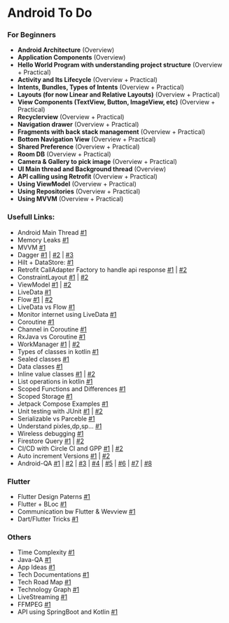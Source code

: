 # Android To Do

### For Beginners

- **Android Architecture** (Overview)
- **Application Components** (Overview)
- **Hello World Program with understanding project structure** (Overview + Practical)
- **Activity and Its Lifecycle** (Overview + Practical)
- **Intents, Bundles, Types of Intents** (Overview + Practical)
- **Layouts (for now Linear and Relative Layouts)** (Overview + Practical)
- **View Components (TextView, Button, ImageView, etc)** (Overview + Practical) 
- **Recyclerview** (Overview + Practical)
- **Navigation drawer** (Overview + Practical)
- **Fragments with back stack management** (Overview + Practical)
- **Bottom Navigation View** (Overview + Practical)
- **Shared Preference** (Overview + Practical) 
- **Room DB** (Overview + Practical)
- **Camera & Gallery to pick image** (Overview + Practical)
- **UI Main thread and Background thread** (Overview)
- **API calling using Retrofit** (Overview + Practical)
- **Using ViewModel** (Overview + Practical)
- **Using Repositories** (Overview + Practical)
- **Using MVVM** (Overview + Practical)

### Usefull Links:

- Android Main Thread [#1](https://medium.com/@dcostalloyd90/handler-looper-thread-2463b11d3d44)
- Memory Leaks [#1](https://medium.com/android-news/9-ways-to-avoid-memory-leaks-in-android-b6d81648e35e)
- MVVM [#1](https://premsinghsodha7.medium.com/mvvm-with-clean-architecture-develop-better-android-apps-a6661b9a5079)
- Dagger  [#1](https://medium.com/@xiwei/simplest-dagger-example-920bbd10258) | [#2](https://medium.com/android-news/practical-guide-to-dagger-76398948a2ea) | [#3](https://developer.android.com/codelabs/android-dagger#0)
- Hilt + DataStore: [#1](https://medium.com/@vgoyal_1/datastore-android-how-to-use-it-like-a-pro-using-kotlin-2c2440683d78)
- Retrofit CallAdapter Factory to handle api response [#1](https://proandroiddev.com/create-retrofit-calladapter-for-coroutines-to-handle-response-as-states-c102440de37a) | [#2](https://medium.com/android-news/building-your-own-retrofit-call-adapter-b198169bab69)
- ConstraintLayout [#1](https://blog.codemagic.io/designing-complex-ui-using-android-constraintlayout) | [#2](https://medium.com/tech-takeaways/android-constraint-layout-about-guidelines-groups-and-barriers-c76149e4e4b1)  
- ViewModel [#1](https://appdevnotes.com/android-viewmodel-tutorial-for-beginners-in-kotlin/) | [#2](https://medium.com/@brandonwever/android-mvvm-basics-5c48556e3ecc)
- LiveData [#1](https://appdevnotes.com/android-livedata-tutorial-for-beginners-in-kotlin/) 
- Flow [#1](https://hardik-bambhania.medium.com/kotlin-flow-basic-b80cf491f16) | [#2](https://blog.canopas.com/7-useful-ways-to-create-flow-in-kotlin-577992b73315)
- LiveData vs Flow [#1](http://www.rajendhiraneasu.in/2022/07/livedata-stateflow-sharedflow.html)
- Monitor internet using LiveData [#1](https://androidgeek.co/how-to-use-livedata-to-monitor-an-internet-connection-1e74e993832)
- Coroutine [#1](https://proandroiddev.com/kotlin-coroutines-and-threading-fundamentals-9fd0130437ae)
- Channel in Coroutine [#1](https://kt.academy/article/cc-channel)
- RxJava vs Coroutine [#1](https://www.javaadvent.com/2021/12/are-kotlin-coroutines-enough-to-replace-rxjava.html)
- WorkManager [#1](https://www.raywenderlich.com/20689637-scheduling-tasks-with-android-workmanager) | [#2](https://developer.android.com/topic/libraries/architecture/workmanager)
- Types of classes in kotlin [#1](https://zetcode.com/kotlin/classes)
- Sealed classes [#1](https://kotlinlang.org/docs/sealed-classes.html)
- Data classes [#1](https://kotlinlang.org/docs/data-classes.html)
- Inline value classes [#1](https://kt.academy/article/ek-value-classes) | [#2](https://quickbirdstudios.com/blog/kotlin-value-classes)
- List operations in kotlin [#1](https://medium.com/@lucgirardin/in-kotlin-loops-are-deprecated-dae88cd5ae9c)
- Scoped Functions and Differences [#1](https://blog.mindorks.com/using-scoped-functions-in-kotlin-let-run-with-also-apply) 
- Scoped Storage [#1](https://medium.com/the-android-caf%C3%A9/scoped-storage-android-all-you-need-to-know-244ec1d00f18)
- Jetpack Compose Examples [#1](https://www.jetpackcompose.app/What-is-the-equivalent-of-AlertDialog-in-Jetpack-Compose)
- Unit testing with JUnit [#1](https://medium.com/nerd-for-tech/junit-testing-in-android-with-kotlin-for-beginners-hemcrest-and-mockito-b731a74abaea) | [#2](https://medium.com/yemeksepeti-teknoloji/writing-unit-test-on-android-a181cffbcaf7)
- Serializable vs Parceble [#1](https://medium.com/@sarahmaher_01/android-development-serializable-vs-parcelable-9712e877b8e8)
- Understand pixles,dp,sp... [#1](https://blog.mindorks.com/understanding-density-independent-pixel-sp-dp-dip-in-android)
- Wireless debugging [#1](https://medium.com/native-mobile-bits/debug-your-apps-without-cable-99452daf8755)
- Firestore Query [#1](https://medium.com/firebase-tips-tricks/how-to-read-data-from-cloud-firestore-using-get-bf03b6ee4953) | [#2](https://betterprogramming.pub/how-to-use-kotlin-coroutines-with-firebase-6f8577a3e00f)
- CI/CD with Circle CI and GPP [#1](https://medium.com/@smutsaj/continuous-deployment-of-android-apps-with-circleci-tutorial-part-1-9e50959c9a6e) | [#2](https://circleci.com/blog/continuous-integration-and-deployment-for-android-apps-with-fastlane)
- Auto increment Versions [#1](https://medium.com/prathanbomb/tips-auto-increment-versioncode-of-android-using-gradle-dba0425af97c) | [#2](https://stackoverflow.com/a/28586131/1427776)
- Android-QA [#1](https://anandharajramasamydev.medium.com/kotlin-android-interview-questions-412332d1106e) | [#2](https://kapilvij.medium.com/kotlin-interview-cheat-sheet-c62e7850ba73) | [#3](https://data-flair.training/blogs/android-interview-questions) | [#4](https://github.com/MindorksOpenSource/android-interview-questions) | [#5](https://github.com/vamsitallapudi/Android-Interview-Questions-And-Answers) | [#6](https://piashcse.medium.com/kotlin-android-interview-questions-c2870272a469) | [#7](https://medium.com/@veda2wratha/android-interview-accenture-b9a55289bc1) | [#8](https://androidchef.com/kotlin-interview-questions-15755f899199)

### Flutter
- Flutter Design Paterns [#1](https://flutterdesignpatterns.com)
- Flutter + BLoc [#1](https://github.com/felangel/bloc/tree/master/examples/flutter_todos)
- Communication bw Flutter & Wevview [#1](https://www.freecodecamp.org/news/how-to-build-a-native-communication-bridge-in-flutter-with-webview-and-javascript)
- Dart/Flutter Tricks [#1](https://github.com/vandadnp/flutter-tips-and-tricks)

### Others
- Time Complexity [#1](https://www.javatpoint.com/time-complexity-of-sorting-algorithms)
- Java-QA [#1](http://www.crazyforcode.com/java)  
- App Ideas [#1](https://javascript.plainenglish.io/45-best-app-ideas-for-startups-bonus-ideas-to-make-money-in-2021-5d200a59a6d0)
- Tech Documentations [#1](https://devdocs.io)
- Tech Road Map [#1](https://roadmap.sh)
- Technology Graph [#1](https://cdn.sstatic.net/insights/Img/Survey/2020/tech_network-1.svg?v=e1fb2941ad25)
- LiveStreaming [#1](https://www.nginx.com/wp-content/uploads/2018/12/NGINX-Conf-2018-slides_Choi-streaming.pdf)  
- FFMPEG [#1](https://github.com/SimformSolutionsPvtLtd/SSffmpegVideoOperation)
- API using SpringBoot and Kotlin [#1](https://auth0.com/blog/build-and-secure-an-api-with-spring-boot)

 
